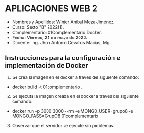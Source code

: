 # APLICACIONES WEB 2
- Nombres y Apellidos: Winter Aníbal Meza Jiménez.
- Curso: Sexto "B" 2022(1).
- Complementario: 01Complementario Docker.
- Fecha: Viernes, 24 de mayo de 2022.
- Docente: Ing. Jhon Antonio Cevallos Macías, Mg.

## Instrucciones para la configuración e implementación de Docker 

1. Se crea la imagen en el docker a través del siguiente comando:
- docker build -t 01complementario .
2. Se ejecuta la imagen creada en el docker a través del siguiente comando:
- docker run -p 3000:3000 --rm -e MONGO_USER=grupo8 -e MONGO_PASS=GrupO8 01complementario
3. Observar que el servidor se ejecute sin problemas.